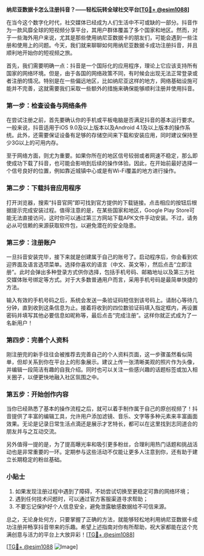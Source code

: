 **纳尼亚数据卡怎么注册抖音？——轻松玩转全球社交平台[[TG💪+ @esim1088](https://t.me/s/esim1088)]**

在当今这个数字化时代，社交媒体已经成为人们生活中不可或缺的一部分。抖音作为一款风靡全球的短视频分享平台，其用户群体覆盖了多个国家和地区。然而，对于一些海外用户来说，尤其是那些使用纳尼亚数据卡的朋友们，可能会遇到一些注册和使用上的问题。今天，我们就来聊聊如何用纳尼亚数据卡成功注册抖音，并且顺利地开始你的短视频之旅。

首先，我们需要明确一点：抖音是一个国际化的应用程序，理论上它应该支持所有国家的网络环境。但是，由于各国的网络政策不同，有时候会出现无法正常登录或者注册的情况。特别是在一些偏远地区，比如纳尼亚这样的地方，网络基础设施可能并不完善，这就需要我们采取一些额外的措施来确保能够顺利注册并使用抖音。

### 第一步：检查设备与网络条件

在尝试注册之前，首先要确认你的手机或平板电脑是否满足抖音的基本运行要求。一般来说，抖音适用于iOS 9.0及以上版本以及Android 4.1及以上版本的操作系统。此外，还需要保证设备有足够的存储空间来下载和安装应用，同时建议保持至少3G以上的可用内存。

至于网络方面，则尤为重要。如果你所在的地区信号较弱或者网速不稳定，那么即使成功下载了抖音，也可能会影响到后续的操作体验。因此，在开始前最好选择一个信号良好的位置，例如靠近城镇中心或是有Wi-Fi覆盖的地方进行操作。

### 第二步：下载抖音应用程序

打开浏览器，搜索“抖音官网”即可找到官方提供的下载链接。点击相应的按钮后根据提示完成安装过程。值得注意的是，在某些国家和地区，Google Play Store可能无法直接访问，这时你可以通过第三方网站下载APK文件手动安装。不过，请务必从可信赖的来源获取软件包，以避免潜在的安全隐患。

### 第三步：注册账户

一旦抖音安装完毕，接下来就是创建属于自己的账号了。启动程序后，你会看到欢迎界面及语言选项菜单。选择你喜欢的语言（中文、英文等），然后点击“立即注册”。此时会弹出多种登录方式供你选择，包括手机号码、邮箱地址以及第三方社交媒体账号绑定等方式。对于大多数普通用户而言，采用手机号码是最简单快捷的方法。

输入有效的手机号码之后，系统会发送一条验证码短信到该号码上。请耐心等待几分钟，直到收到这条信息为止。接着将收到的四位数验证码填入指定框内，再设置密码并填写其他必要信息如昵称等，最后点击“完成注册”。这样你就正式成为了一名新用户！

### 第四步：完善个人资料

刚注册完的新手往往会被推荐去完善自己的个人资料页面，这一步骤虽然看似简单，但却关系到你在平台上的形象展示。建议上传一张清晰美观的照片作为头像，并编辑一段简洁有趣的自我介绍。同时也可以关注一些感兴趣的话题标签或加入相关圈子，以便更快地融入社区氛围之中。

### 第五步：开始创作内容

当你已经熟悉了基本的操作流程之后，就可以着手制作属于自己的原创视频了！抖音提供了丰富的编辑工具，允许用户添加滤镜、音乐、文字等多种元素来丰富画面效果。无论是记录日常生活点滴还是展示才艺特长，都可以在这里找到志同道合的朋友并与之互动交流。

另外值得一提的是，为了提高曝光率和吸引更多粉丝，合理利用热门话题和挑战活动也是非常重要的一环。定期参与这些活动不仅能让更多人注意到你，还有助于建立长期稳定的粉丝基础。

### 小贴士

1. 如果发现注册过程中遇到了障碍，不妨尝试切换至更稳定可靠的网络环境；
2. 遇到任何技术问题时，可以通过官方客服渠道寻求帮助；
3. 不要忘记保护好个人信息安全，避免泄露敏感数据给不可信来源。

总之，无论身处何方，只要掌握了正确的方法，就能够轻松地利用纳尼亚数据卡成功注册并畅享抖音带来的乐趣。希望上述指南对你有所帮助，祝大家都能在这个充满创意与活力的平台上大放异彩！[[TG💪+ @esim1088](https://t.me/s/esim1088)]

[[TG💪+ @esim1088](https://t.me/s/esim1088) ![Image](https://i.postimg.cc/4NQfJmqS/Snipaste-2025-05-13-00-14-12.png)]